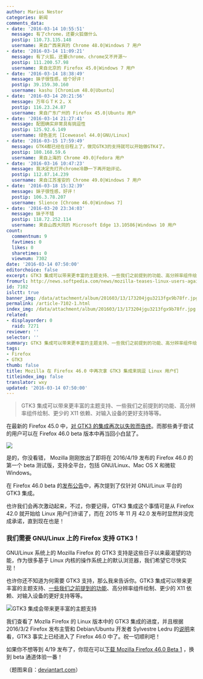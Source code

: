 ```yaml
---
author: Marius Nestor
categories: 新闻
comments_data:
- date: '2016-03-14 10:55:51'
  message: 有了chrome，还要火狐做什么
  postip: 110.73.135.148
  username: 来自广西来宾的 Chrome 48.0|Windows 7 用户
- date: '2016-03-14 11:09:21'
  message: 有了火狐，还要chrome，chrome又不开源～
  postip: 111.200.57.98
  username: 来自北京的 Firefox 45.0|Windows 7 用户
- date: '2016-03-14 18:38:49'
  message: 妹子很性感，给个好评！
  postip: 39.159.30.160
  username: kashu [Chromium 48.0|Ubuntu]
- date: '2016-03-14 20:21:56'
  message: 万年ＧＴＫ２。Ｘ
  postip: 116.23.24.87
  username: 来自广东广州的 Firefox 45.0|Ubuntu 用户
- date: '2016-03-14 21:27:41'
  message: 配图确实非常具有挑逗性
  postip: 125.92.6.149
  username: 绿色圣光 [Iceweasel 44.0|GNU/Linux]
- date: '2016-03-15 17:59:49'
  message: GTK4都已经在日程上了，做完GTK3的支持就可以开始做GTK4了。
  postip: 180.168.59.6
  username: 来自上海的 Chrome 49.0|Fedora 用户
- date: '2016-03-16 10:47:23'
  message: 我决定先打开chrome冷静一下再开始评论。
  postip: 112.87.14.239
  username: 来自江苏淮安的 Chrome 49.0|Windows 7 用户
- date: '2016-03-18 15:32:39'
  message: 妹子很性感，好评！
  postip: 106.3.78.207
  username: Slience [Chrome 46.0|Windows 7]
- date: '2016-03-20 23:34:03'
  message: 妹子不错
  postip: 118.72.252.114
  username: 来自山西大同的 Microsoft Edge 13.10586|Windows 10 用户
count:
  commentnum: 9
  favtimes: 0
  likes: 0
  sharetimes: 0
  viewnum: 7302
date: '2016-03-14 07:50:00'
editorchoice: false
excerpt: GTK3 集成可以带来更丰富的主题支持、一些我们之前提到的功能、高分辨率组件绘制、更少的 X11 依赖、对输入设备的更好支持等等。
fromurl: http://news.softpedia.com/news/mozilla-teases-linux-users-again-with-the-gtk3-integration-now-for-firefox-46-0-501658.shtml
id: 7102
islctt: true
banner_img: /data/attachment/album/201603/13/173204jgu3213fgx9b78fr.jpg
permalink: /article-7102-1.html
index_img: /data/attachment/album/201603/13/173204jgu3213fgx9b78fr.jpg.thumb.jpg
related:
- displayorder: 0
  raid: 7271
reviewer: ''
selector: ''
summary: GTK3 集成可以带来更丰富的主题支持、一些我们之前提到的功能、高分辨率组件绘制、更少的 X11 依赖、对输入设备的更好支持等等。
tags:
- Firefox
- GTK3
thumb: false
title: Mozilla 在 Firefox 46.0 中再次拿 GTK3 集成来挑逗 Linux 用户们
titleindex_img: false
translator: wxy
updated: '2016-03-14 07:50:00'
---
```



> 
> GTK3 集成可以带来更丰富的主题支持、一些我们之前提到的功能、高分辨率组件绘制、更少的 X11 依赖、对输入设备的更好支持等等。
> 
> 
> 


在最新的 Firefox 45.0 中，[对 GTK3 的集成再次以失败而告终](http://news.softpedia.com/news/mozilla-firefox-45-0-now-available-for-download-linux-gtk3-integration-disabled-501496.shtml)。而那些勇于尝试的用户可以在 Firefox 46.0 beta 版本中再当回小白鼠了。


![](/data/attachment/album/201603/13/173204jgu3213fgx9b78fr.jpg)


是的，你没看错， Mozilla 刚刚放出了即将在 2016/4/19 发布的 Firefox 46.0 的第一个 beta 测试版，支持全平台，包括 GNU/Linux、Mac OS X 和微软 Windows。


在 Firefox 46.0 beta 的[发布公告](https://www.mozilla.org/en-US/firefox/46.0beta/releasenotes/)中，再次提到了仅针对 GNU/Linux 平台的 GTK3 集成。


也许我们会再次激动起来，不过，你要记得，GTK3 集成这个事情可是从 Firefox 42.0 就开始给 Linux 用户们许诺了，而在 2015 年 11 月 42.0 发布时显然并没完成承诺，直到现在也是！


### 我们需要 GNU/Linux 上的 Firefox 支持 GTK3！


GNU/Linux 系统上的 Mozilla Firefox 的 GTK3 支持是这些日子以来最渴望的功能，作为很多基于 Linux 内核的操作系统上的默认浏览器，我们希望它尽快实现！


也许你还不知道为何需要 GTK3 支持，那么我来告诉你。GTK3 集成可以带来更丰富的主题支持、[一些我们之前提到的功能](http://news.softpedia.com/news/mozilla-pushes-firefox-45-into-beta-promises-gtk3-integration-for-linux-again-499729.shtml)、高分辨率组件绘制、更少的 X11 依赖、对输入设备的更好支持等等。


![GTK3 集成会带来更丰富的主题支持](/data/attachment/album/201603/13/173206evz0lrb0r5lr5i0b.jpg)


我们查看了 Mozlla Firefox 的 Linux 版本中的 GTK3 集成的进度，并且根据 2016/3/2 Firefox 发布主管和 Debian/Ubuntu 开发者 Sylvestre Ledru 的[说明](https://bugzilla.mozilla.org/show_bug.cgi?id=1186003#c32)来看，GTK3 事实上已经进入了 Firefox 46.0 中了。祝一切顺利吧！


如果你不想等到 4/19 发布了，你现在可以[下载 Mozilla Firefox 46.0 Beta 1](http://linux.softpedia.com/get/Internet/HTTP-WWW-/Mozilla-Firefox-Stable-20864.shtml) ，换到 beta 通道体验一番！


（题图来自：[deviantart.com](http://mayonaka-ni-sakayume.deviantart.com/art/Firefox-54721640)）